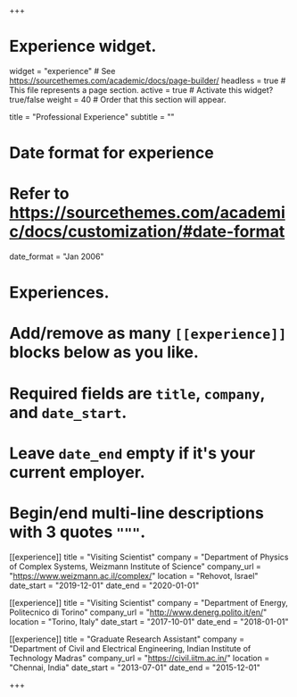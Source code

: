 +++
# Experience widget.
widget = "experience"  # See https://sourcethemes.com/academic/docs/page-builder/
headless = true  # This file represents a page section.
active = true  # Activate this widget? true/false
weight = 40  # Order that this section will appear.

title = "Professional Experience"
subtitle = ""

# Date format for experience
#   Refer to https://sourcethemes.com/academic/docs/customization/#date-format
date_format = "Jan 2006"

# Experiences.
#   Add/remove as many `[[experience]]` blocks below as you like.
#   Required fields are `title`, `company`, and `date_start`.
#   Leave `date_end` empty if it's your current employer.
#   Begin/end multi-line descriptions with 3 quotes `"""`.

[[experience]]
  title = "Visiting Scientist"
  company = "Department of Physics of Complex Systems, Weizmann Institute of Science"
  company_url = "https://www.weizmann.ac.il/complex/"
  location = "Rehovot, Israel"
  date_start = "2019-12-01"
  date_end = "2020-01-01"

[[experience]]
  title = "Visiting Scientist"
  company = "Department of Energy, Politecnico di Torino"
  company_url = "http://www.denerg.polito.it/en/"
  location = "Torino, Italy"
  date_start = "2017-10-01"
  date_end = "2018-01-01"

[[experience]]
  title = "Graduate Research Assistant"
  company = "Department of Civil and Electrical Engineering, Indian Institute of Technology Madras"
  company_url = "https://civil.iitm.ac.in/"
  location = "Chennai, India"
  date_start = "2013-07-01"
  date_end = "2015-12-01"
  
+++
